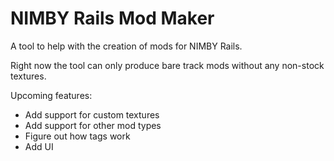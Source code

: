 # NIMBY Rails Mod Maker

A tool to help with the creation of mods for NIMBY Rails.

Right now the tool can only produce bare track mods without any non-stock textures.

Upcoming features:

- Add support for custom textures
- Add support for other mod types
- Figure out how tags work
- Add UI
